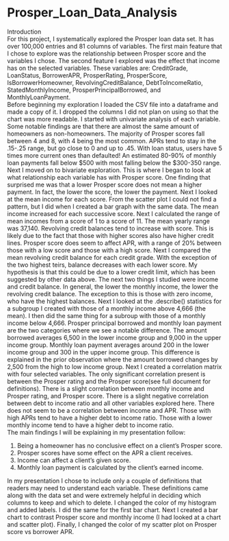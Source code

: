 # Prosper_Loan_Data_Analysis 
Introduction<br>
  For this project, I systematically explored the Prosper loan data set. It has over 100,000 entries and 81 columns of variables. The first main feature that I chose to explore was the relationship between Prosper score and the variables I chose. The second feature I explored was the effect that income has on the selected variables. These variables are: CreditGrade, LoanStatus, BorrowerAPR, ProsperRating, ProsperScore, IsBorrowerHomeowner, RevolvingCreditBalance, DebtToIncomeRatio, StatedMonthlyIncome, ProsperPrincipalBorrowed, and MonthlyLoanPayment.<br> 
  Before beginning my exploration I loaded the CSV file into a dataframe and made a copy of it. I dropped the columns I did not plan on using so that the chart was more readable. I started with univariate analysis of each variable. Some notable findings are that there are almost the same amount of homeowners as non-homeowners. The majority of Prosper scores fall between 4 and 8, with 4 being the most common. APRs tend to stay in the .15-.25 range, but go close to 0 and up to .45. With loan status, users have 5 times more current ones than defaulted! An estimated 80-90% of monthly loan payments fall below $500 with most falling below the $300-350 range. 
  Next I moved on to bivariate exploration. This is where I  began to look at what relationship each variable has with Prosper score. One finding that surprised me was that a lower Prosper score does not mean a higher payment. In fact, the lower the score, the lower the payment. Next I looked at the mean income for each score. From the scatter plot I could not find a pattern, but I did when I created a bar graph with the same data. The mean income increased for each successive score. Next I calculated the range of mean incomes from a score of 1 to a score of 11. The mean yearly range was 37,140. Revolving credit balances tend to increase with score. This is likely due to the fact that those with higher scores also have higher credit lines. Prosper score does seem to affect APR, with a range of 20% between those with a low score and those with a high score. Next I compared the mean revolving credit balance for each credit grade. With the exception of the two highest teirs, balance decreases with each lower score. My hypothesis is that this could be due to a lower credit limit, which has been suggested by other data above. The next two things I studied were income and credit balance. In general, the lower the monthly income, the lower the revolving credit balance. The exception to this is those with zero income, who have the highest balances. Next I looked at the .describe() statistics for a subgroup I created with those of a monthly income above 4,666 (the mean). I then did the same thing for a subroup with those of a monthly income below 4,666. 
  Prosper principal borrowed and monthly loan payment are the two categories where we see a notable difference. The amount borrowed averages 6,500 in the lower income group and 9,000 in the upper income group. Monthly loan payment averages around 200 in the lower income group and 300 in the upper income group. This difference is explained in the prior observation where the amount borrowed changes by 2,500 from the high to low income group. Next I created a correlation matrix with four selected variables. The only significant correlation present is between the Prosper rating and the Prosper score(see full document for definitions). There is a slight correlation between monthly income and Prosper rating, and Prosper score. There is a slight negative correlation between debt to income ratio and all other variables explored here. There does not seem to be a correlation between income and APR. Those with high APRs tend to have a higher debt to income ratio. Those with a lower monthly income tend to have a higher debt to income ratio.  
  The main findings I will be explaining in my presentation follow: 
   1. Being a homeowner has no conclusive effect on a client’s Prosper score.
   2. Prosper scores  have some effect on the APR a client receives.
   3. Income can affect a client’s given score. 
   4. Monthly loan payment is calculated by the client’s earned income. 

   In my presentation I chose to include only a couple of definitions that readers may need to understand each variable. These definitions came along with the data set and were extremely helpful in deciding which columns to keep and which to delete. I changed the color of my histogram and added labels. I did the same for the first bar chart. Next I created a bar chart to contrast Prosper score and monthly income (I had looked at a chart and scatter plot). Finally, I changed the color of my scatter plot on Prosper score vs borrower APR.
